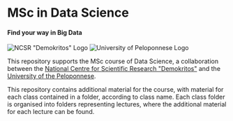# MSc in Data Science
#### Find your way in Big Data

[logo-ncsr]: http://msc-data-science.iit.demokritos.gr/sites/default/files/ncsr_en_h42.png
[logo-uop]: http://msc-data-science.iit.demokritos.gr/sites/default/files/uop-en-h42.png
![NCSR "Demokritos" Logo][logo-ncsr] ![University of Peloponnese Logo][logo-uop]

This repository supports the MSc course of Data Science, a collaboration between the [National Centre for Scientific Research "Demokritos"](http://www.demokritos.gr/) and the [University of the Peloponnese](https://www.uop.gr/).

This repository contains additional material for the course, with material for each class contained in a folder, according to class name. Each class folder is organised into folders representing lectures, where the additional material for each lecture can be found.
